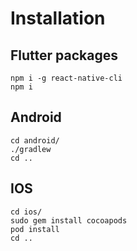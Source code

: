 # Installation

## Flutter packages
```
npm i -g react-native-cli
npm i
```

## Android
```
cd android/
./gradlew
cd ..
```

## IOS
```
cd ios/
sudo gem install cocoapods
pod install
cd .. 
```